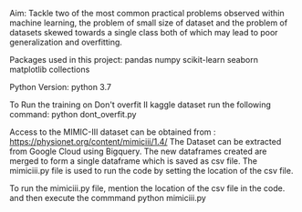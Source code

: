 Aim: Tackle two of the most common practical problems observed within machine learning, the problem of small size of dataset and the problem of datasets skewed towards a single class both of which may lead to poor generalization and overfitting.

Packages used in this project:
pandas
numpy
scikit-learn
seaborn
matplotlib
collections

Python Version: python 3.7

To Run the training on Don't overfit II kaggle dataset run the following command:
python dont_overfit.py

Access to the MIMIC-III dataset can be obtained from : https://physionet.org/content/mimiciii/1.4/
The Dataset can be extracted from Google Cloud using Bigquery.
The new dataframes created are merged to form a single dataframe which is saved as csv file. The mimiciii.py file is used to run the code by setting the location of the csv file. 

To run the mimiciii.py file, mention the location of the csv file in the code.
and then execute the commmand python mimiciii.py
